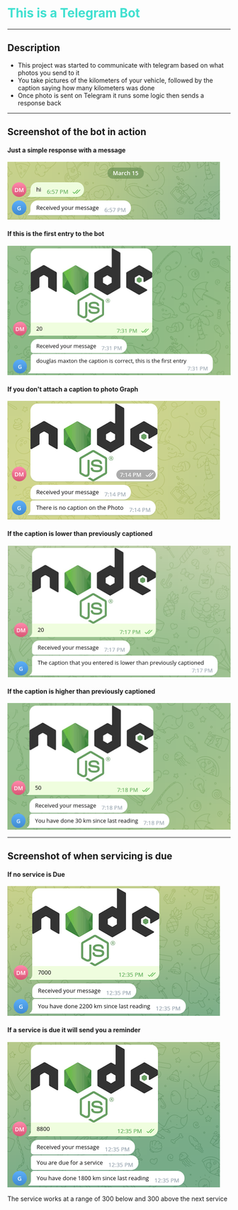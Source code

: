 <h1 style="color: turquoise">This is a Telegram Bot</h1>

<hr>

<h2>Description</h2>
<ul>
    <li>This project was started to communicate with telegram based on what photos you send to it</li>
    <li>You take pictures of the kilometers of your vehicle, followed by the caption saying how many kilometers was done</li>
    <li>Once photo is sent on Telegram it runs some logic then sends a response back</li>
</ul>

<hr>

<h2>Screenshot of the bot in action</h2>

<h4>Just a simple response with a message</h4>

![bot_response](./src/public/screenshots/bot_response.jpg) 

<h4>If this is the first entry to the bot</h4>

![first_entry](./src/public/screenshots/first_entry.jpg)

<h4>If you don't attach a caption to photo Graph</h4>

![no_caption](./src/public/screenshots/no_caption.jpg)

<h4>If the caption is lower than previously captioned</h4>

![lower_caption](./src/public/screenshots/lower_caption.jpg)

<h4>If the caption is higher than previously captioned</h4>

![higher_caption](./src/public/screenshots/higher_caption.jpg)

<hr>

<h2>Screenshot of when servicing is due</h2>

<h4>If no service is Due</h4>

![if_not_service](./src/public/screenshots/if_not_service.png)

<h4>If a service is due it will send you a reminder</h4>

![if_service_due](./src/public/screenshots/if_service_is_due.png)
<p>The service works at a range of 300 below and 300 above the next service</p>